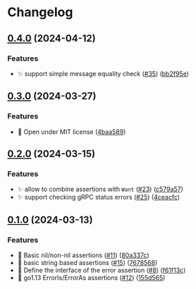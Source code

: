 # Changelog

## [0.4.0](https://github.com/zoido/errassert/compare/v0.3.0...v0.4.0) (2024-04-12)


### Features

* ✨ support simple message equality check ([#35](https://github.com/zoido/errassert/issues/35)) ([bb2f95e](https://github.com/zoido/errassert/commit/bb2f95e8149bafb53e426571c9d61b251913c9d0))

## [0.3.0](https://github.com/zoido/errassert/compare/v0.2.0...v0.3.0) (2024-03-27)


### Features

* 📄 Open under MIT license ([4baa589](https://github.com/zoido/errassert/commit/4baa58934d97e677ce7322f245c28a5c9eca7bb1))

## [0.2.0](https://github.com/zoido/errassert/compare/v0.1.0...v0.2.0) (2024-03-15)


### Features

* ✨ allow to combine assertions with `Want` ([#23](https://github.com/zoido/errassert/issues/23)) ([c579a57](https://github.com/zoido/errassert/commit/c579a5717e7cfaebc734d14a78d48b87f54af2bd))
* ✨ support checking gRPC status errors ([#25](https://github.com/zoido/errassert/issues/25)) ([4ceacfc](https://github.com/zoido/errassert/commit/4ceacfc570d99addc645ba925539c93ce0439cda))

## [0.1.0](https://github.com/zoido/errassert/compare/v0.0.1...v0.1.0) (2024-03-13)


### Features

* 🚧 Basic nil/non-nil assertions ([#11](https://github.com/zoido/errassert/issues/11)) ([80a337c](https://github.com/zoido/errassert/commit/80a337cc54a6a19e1b1fcb583ab76142b6216239))
* 🚧 basic string based assertions ([#15](https://github.com/zoido/errassert/issues/15)) ([7678568](https://github.com/zoido/errassert/commit/767856893c1b3ba5454d454f2d2e113c016273bb))
* 🚧 Define the interface of the error assertion ([#8](https://github.com/zoido/errassert/issues/8)) ([f61f13c](https://github.com/zoido/errassert/commit/f61f13cf2d945e43c8c2b5f4cc790ec248e68e86))
* 🚧 go1.13 ErrorIs/ErrorAs assertions ([#12](https://github.com/zoido/errassert/issues/12)) ([155d565](https://github.com/zoido/errassert/commit/155d5651ffbb69b669e37f249184dfbf6f65a585))

